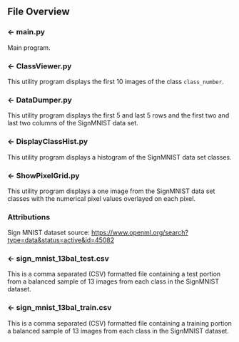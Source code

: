 ## File Overview

### ← main.py
Main program.

### ← ClassViewer.py
This utility program displays the first 10 images of the class `class_number`.

### ← DataDumper.py
This utility program displays the first 5 and last 5 rows  and the first two and last two columns of the SignMNIST data set.

### ← DisplayClassHist.py
This utility program displays a histogram of the SignMNIST data set classes.

### ← ShowPixelGrid.py
This utility program displays a one image from the SignMNIST data set classes with the numerical pixel values overlayed  on each pixel.

###  Attributions
Sign MNIST dataset source: https://www.openml.org/search?type=data&status=active&id=45082

### ← sign_mnist_13bal_test.csv
This is a comma separated (CSV) formatted file containing a test portion from a balanced sample of 13 images from each class in the SignMNIST dataset.

### ← sign_mnist_13bal_train.csv
This is a comma separated (CSV) formatted file containing a training portion a balanced sample of 13 images from each class in the SignMNIST dataset.